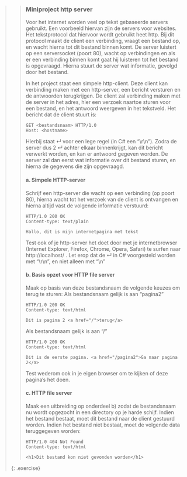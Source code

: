 >>### Miniproject http server
>> Voor het internet worden veel op tekst gebaseerde servers gebruikt. Een voorbeeld hiervan zijn de servers voor websites. Het tekstprotocol dat hiervoor wordt gebruikt heet http. Bij dit protocol maakt de client een verbinding, vraagt een bestand op, en wacht hierna tot dit bestand binnen komt. De server luistert op een serversocket (poort 80), wacht op verbindingen en als er een verbinding binnen komt gaat hij luisteren tot het bestand is opgevraagd. Hierna stuurt de server wat informatie, gevolgd door het bestand. 
>>
>>In het project staat een simpele http-client. Deze client kan verbinding maken met een http-server, een bericht versturen en de antwoorden terugkrijgen. De client zal verbinding maken met de server in het adres, hier een verzoek naartoe sturen voor een bestand, en het antwoord weergeven in het tekstveld. Het bericht dat de client stuurt is:
>>```output
>>GET <bestandsnaam> HTTP/1.0  
>>Host: <hostname>  
>> 
>>```
>> Hierbij staat ↵ voor een lege regel (in C# een “\r\n”). Zodra de server dus 2 ↵ achter elkaar binnenkrijgt, kan dit bericht verwerkt worden, en kan er antwoord gegeven worden. De server zal dan eerst wat informatie over dit bestand sturen, en hierna de gegevens die zijn opgevraagd.
>>
>>#### a. Simpele HTTP-server 
>>
>> Schrijf een http-server die wacht op een verbinding (op poort 80), hierna wacht tot het verzoek van de client is ontvangen en hierna altijd vast de volgende informatie verstuurd: 
>>```output
>>HTTP/1.0 200 OK 
>>Content-type: text/plain
>>
>>Hallo, dit is mijn internetpagina met tekst 
>>```
>>Test ook of je http-server het doet door met je internetbrowser (Internet Explorer, Firefox, Chrome, Opera, Safari) te surfen naar http://localhost/ . Let erop dat de ↵ in C# voorgesteld worden met “\r\n”, en niet alleen met “\n” 
>>
>>#### b. Basis opzet voor HTTP file server
>> Maak op basis van deze bestandsnaam de volgende keuzes om terug te sturen: 
>> Als bestandsnaam gelijk is aan “pagina2” 
>>```output
>>HTTP/1.0 200 OK 
>>Content-type: text/html 
>>
>>Dit is pagina 2 <a href="/">terug</a> 
>>```
>>Als bestandsnaam gelijk is aan “/” 
>>```
>>HTTP/1.0 200 OK
>>Content-type: text/html
>>
>>Dit is de eerste pagina. <a href="/pagina2">Ga naar pagina 2</a> 
>>```
>>Test wederom ook in je eigen browser om te kijken of deze pagina’s het doen. 
>>
>>#### c. HTTP file server 
>>Maak een uitbreiding op onderdeel b) zodat de bestandsnaam nu wordt opgezocht in een directory op je harde schijf. Indien het bestand bestaat, moet dit bestand naar de client gestuurd worden. Indien het bestand niet bestaat, moet de volgende data teruggegeven worden: 
>>```
>>HTTP/1.0 404 Not Found
>>Content-type: text/html
>>
>><h1>Dit bestand kon niet gevonden worden</h1> 
>>```
>>
>{: .exercise}